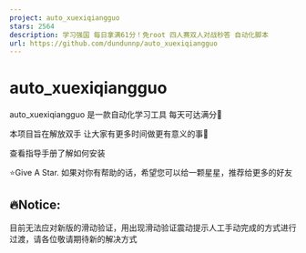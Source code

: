 ```yaml
---
project: auto_xuexiqiangguo
stars: 2564
description: 学习强国 每日拿满61分！免root 四人赛双人对战秒答 自动化脚本
url: https://github.com/dundunnp/auto_xuexiqiangguo
---
```


auto\_xuexiqiangguo
===================

auto\_xuexiqiangguo 是一款自动化学习工具 每天可达满分🚩

本项目旨在解放双手 让大家有更多时间做更有意义的事💪

查看指导手册了解如何安装

⭐Give A Star. 如果对你有帮助的话，希望您可以给一颗星星，推荐给更多的好友

🔥Notice:
---------

目前无法应对新版的滑动验证，用出现滑动验证震动提示人工手动完成的方式进行过渡，请各位敬请期待新的解决方式
